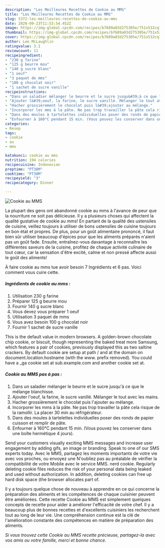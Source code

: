 ```yaml
---
description: "Les Meilleures Recettes de Cookie au MMS"
title: "Les Meilleures Recettes de Cookie au MMS"
slug: 5372-les-meilleures-recettes-de-cookie-au-mms
date: 2020-09-23T11:53:54.452Z
image: https://img-global.cpcdn.com/recipes/b7689a03d275305e/751x532cq70/cookie-au-mms-photo-principale-de-la-recette.jpg
thumbnail: https://img-global.cpcdn.com/recipes/b7689a03d275305e/751x532cq70/cookie-au-mms-photo-principale-de-la-recette.jpg
cover: https://img-global.cpcdn.com/recipes/b7689a03d275305e/751x532cq70/cookie-au-mms-photo-principale-de-la-recette.jpg
author: Lee McLaughlin
ratingvalue: 3.1
reviewcount: 11
recipeingredient:
- "230 g farine"
- "125 g beurre mou"
- "140 g sucre blanc"
- "1 oeuf"
- "3 paquet de mms"
- "100 g chocolat noir"
- "1 sachet de sucre vanille"
recipeinstructions:
- "Dans un saladier mélanger le beurre et le sucre jusqu&#39;à ce que le mélange blanchisse."
- "Ajouter l&#39;oeuf, la farine, le sucre vanillé. Mélanger le tout avec les mains."
- "Hacher grossièrement le chocolat puis l&#39;ajouter au mélange."
- "Incorporer les mms à la pâte. Ne pas trop travailler la pâte cela risque de la ramollir. La placer 30 min au réfrigérateur."
- "Dans des moules à tartelettes individuelles poser des ronds de papier cuisson et remplir de pâte."
- "Enfourner à 160°C pendant 15 min. (Vous pouvez les conserver dans une boîte hermétique 4 jours)."
categories:
- Resep
tags:
- cookie
- au
- mms

katakunci: cookie au mms 
nutrition: 194 calories
recipecuisine: Indonesian
preptime: "PT38M"
cooktime: "PT38M"
recipeyield: "3"
recipecategory: Dinner

---
```



![Cookie au MMS](https://img-global.cpcdn.com/recipes/b7689a03d275305e/751x532cq70/cookie-au-mms-photo-principale-de-la-recette.jpg)

La plupart des gens ont abandonné cookie au mms à l'avance de peur que la nourriture ne soit pas délicieuse. Il y a plusieurs choses qui affectent la qualité gustative de cookie au mms! En partant de la qualité des ustensiles de cuisine, veillez toujours à utiliser de bons ustensiles de cuisine toujours en bon état et propres. De plus, pour un goût alimentaire prononcé, il faut bien sûr utiliser beaucoup d'épices pour que les aliments préparés n'aient pas un goût fade. Ensuite, entraînez-vous davantage à reconnaître les différentes saveurs de la cuisine, profitez de chaque activité culinaire de tout cœur, car la sensation d'être excité, calme et non pressé affecte aussi le goût des aliments!

<!--inarticleads1-->

À faire cookie au mms tue avoir besoin 7 Ingrédients et 6 pas. Voici comment vous cuire cette.

##### Ingrédients de cookie au mms :

1. Utilisation 230 g farine
1. Préparer 125 g beurre mou
1. Fournir 140 g sucre blanc
1. Vous devez vous préparer 1 oeuf
1. Utilisation 3 paquet de mms
1. Vous avez besoin 100 g chocolat noir
1. Fournir 1 sachet de sucre vanille


This is the default value in modern browsers. A golden-brown chocolate chip cookie, or biscuit, though representing the baked treat more Samsung, which features a pair of cookies, previously displayed this as two saltine crackers. By default cookie are setup at path / and at the domain on document.location.hostname (with the www. prefix removed). You could have a _ga cookie set at sub.example.com and another cookie set at. 

<!--inarticleads2-->

##### Cookie au MMS pas à pas :

1. Dans un saladier mélanger le beurre et le sucre jusqu&#39;à ce que le mélange blanchisse.
1. Ajouter l&#39;oeuf, la farine, le sucre vanillé. Mélanger le tout avec les mains.
1. Hacher grossièrement le chocolat puis l&#39;ajouter au mélange.
1. Incorporer les mms à la pâte. Ne pas trop travailler la pâte cela risque de la ramollir. La placer 30 min au réfrigérateur.
1. Dans des moules à tartelettes individuelles poser des ronds de papier cuisson et remplir de pâte.
1. Enfourner à 160°C pendant 15 min. (Vous pouvez les conserver dans une boîte hermétique 4 jours).


Send your customers visually exciting MMS messages and increase user engagement by adding gifs, an image or branding. Speak to one of our SMS experts today. Avec le MMS, partagez les moments importants de votre vie avec vos proches, ou envoyez une N&#39;oubliez pas au préalable de vérifier la compatibilité de votre Mobile avec le service MMS. nerd cookie. Regularly deleting cookie files reduces the risk of your personal data being leaked and used without authorization. In addition, deleting cookies can free up hard disk space (the browser allocates part of. 

<!--inarticleads1-->

<p>
Il y a toujours quelque chose de nouveau à apprendre en ce qui concerne la préparation des aliments et les compétences de chaque cuisinier peuvent être améliorées. Cette recette Cookie au MMS est simplement quelques concepts de recette pour aider à améliorer l'efficacité de votre chef. Il y a beaucoup plus de bonnes recettes et d'excellents cuisiniers les recherchent tout au long de leur vie. Une compréhension continue est la clé de l'amélioration constante des compétences en matière de préparation des aliments.
</p>

<p>
<i>Si vous trouvez cette Cookie au MMS recette précieuse, partagez-la avec vos amis ou votre famille, merci et bonne chance.</i>
</p>
